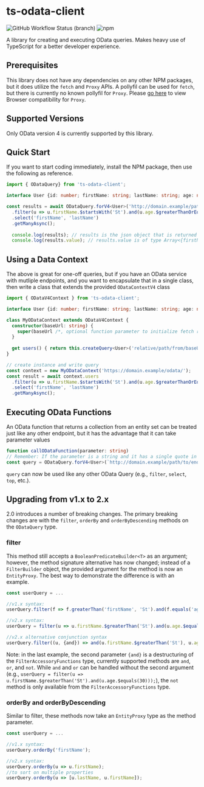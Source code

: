 # ts-odata-client

![GitHub Workflow Status (branch)](https://img.shields.io/github/workflow/status/cbrianball/ts-odata-client/CI/main?style=plastic)
![npm](https://img.shields.io/npm/v/ts-odata-client?style=plastic)

A library for creating and executing OData queries. Makes heavy use of TypeScript for a better developer experience.

## Prerequisites
This library does not have any dependencies on any other NPM packages, but it does utilize the `fetch` and `Proxy` APIs. A pollyfil can be used for `fetch`, but there is currently no known pollyfil for `Proxy`. Please [go here](https://caniuse.com/?search=Proxy()) to view Browser compatibility for `Proxy`.

## Supported Versions
Only OData version 4 is currently supported by this library.

## Quick Start
If you want to start coding immediately, install the NPM package, then use the following as reference.

```typescript
import { ODataQuery} from 'ts-odata-client';

interface User {id: number; firstName: string; lastName: string; age: number};

const results = await ODataQuery.forV4<User>('http://domain.example/path/to/endpoint' /*, optional function parameter to initialize fetch request */)
  .filter(u => u.firstName.$startsWith('St').and(u.age.$greaterThanOrEqualTo(25))
  .select('firstName', 'lastName')
  .getManyAsync();
  
  console.log(results); // results is the json object that is returned by the OData service
  console.log(results.value); // results.value is of type Array<{firstName: string, lastName: string}>
```

## Using a Data Context
The above is great for one-off queries, but if you have an OData service with mutliple endpoints, and you want to encapsulate that in a single class, then write a class that extends the provided `ODataContextV4` class

```typescript
import { ODataV4Context } from 'ts-odata-client';

interface User {id: number; firstName: string; lastName: string; age: number};

class MyODataContext extends ODataV4Context {
  constructor(baseUrl: string) {
    super(baseUrl /*, optional function parameter to initialize fetch request */);
  }
  
  get users() { return this.createQuery<User>('relative/path/from/baseUrl'); }
}

// create instance and write query
const context = new MyODataContext('https://domain.example/odata/');
const result = await context.users
  .filter(u => u.firstName.$startsWith('St').and(u.age.$greaterThanOrEqualTo(25))
  .select('firstName', 'lastName')
  .getManyAsync();
```

## Executing OData Functions
An OData function that returns a collection from an entity set can be treated just like any other endpoint, but it has the advantage that it can take parameter values

```typescript
function callODataFunction(parameter: string)
// Remember: If the parameter is a string and it has a single quote in it, that will need to be escaped with two single quotes
const query = ODataQuery.forV4<User>(`http://domain.example/path/to/endpoint/function(myParameter='${parameter}')` /*, optional function parameter to initialize fetch request */);
```

`query` can now be used like any other OData Query (e.g., `filter`, `select`, `top`, etc.).



## Upgrading from v1.x to 2.x
2.0 introduces a number of breaking changes. The primary breaking changes are with the `filter`, `orderBy` and `orderByDescending` methods on the `ODataQuery` type.

### filter
  This method still accepts a `BooleanPredicateBuilder<T>` as an argument; however, the method signature alternative has now changed; instead of a `FilterBuilder` object, the provided argument for the method is now an `EntityProxy`. The best way to demonstrate the difference is with an example.
  
  ```typescript
  const userQuery = ...
  
  //v1.x syntax:
  userQuery.filter(f => f.greaterThan('firstName', 'St').and(f.equals('age', 30)));
  
  //v2.x syntax:
  userQuery = filter(u => u.firstName.$greaterThan('St').and(u.age.$equals(30)));
  
  //v2.x alternative conjunction syntax
  userQuery.filter((u, {and}) => and(u.firstName.$greaterThan('St'), u.age.$equals(30));  
  ```
  
  Note: in the last example, the second parameter `{and}` is a destructuring of the `FilterAccessoryFunctions` type, currently supported methods are `and`, `or`, and `not`. While `and` and `or` can be handled without the second argument (e.g., `userQuery = filter(u => u.firstName.$greaterThan('St').and(u.age.$equals(30)));`), the `not` method is only available from the `FilterAccessoryFunctions` type.
  
### orderBy and orderByDescending
  Similar to filter, these methods now take an `EntityProxy` type as the method parameter.
  
  ```typescript
  const userQuery = ...
  
  //v1.x syntax:
  userQuery.orderBy('firstName');
  
  //v2.x syntax:
  userQuery.orderBy(u => u.firstName);
  //to sort on multiple properties
  userQuery.orderBy(u => [u.lastName, u.firstName]);
  ```

